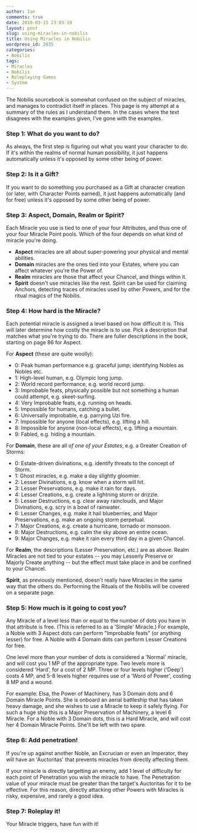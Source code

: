 ```yaml
---
author: Ian
comments: true
date: 2010-03-15 23:03:19
layout: post
slug: using-miracles-in-nobilis
title: Using Miracles in Nobilis
wordpress_id: 2835
categories:
- Nobilis
tags:
- Miracles
- Nobilis
- Roleplaying Games
- System
---
```


The Nobilis sourcebook is somewhat confused on the subject of miracles, and manages to contradict itself in places.  This page is my attempt at a summary of the rules as I understand them.  In the cases where the text disagrees with the examples given, I've gone with the examples.

<h3>Step 1: What do you want to do?</h3>
As always, the first step is figuring out what you want your character to do.  If it's within the realms of normal human possibility, it just happens automatically unless it's opposed by some other being of power.

<h3>Step 2: Is it a Gift?</h3>
If you want to do something you purchased as a Gift at character creation (or later, with Character Points earned), it just happens automatically (and for free) unless it's opposed by some other being of power.

<h3>Step 3: Aspect, Domain, Realm or Spirit?</h3>
Each Miracle you use is tied to one of your four Attributes, and thus one of your four Miracle Point pools.  Which of the four depends on what kind of miracle you're doing.
<ul><li><b>Aspect</b> miracles are all about super-powering your physical and mental abilities.</li>
<li><b>Domain</b> miracles are the ones tied into your Estates, where you can affect whatever you're the Power of.</li>
<li><b>Realm</b> miracles are those that affect your Chancel, and things within it.</li>
<li><b>Spirit</b> doesn't use miracles like the rest.  Spirit can be used for claiming Anchors, detecting traces of miracles used by other Powers, and for the ritual magics of the Nobilis.</li></ul>

<h3>Step 4: How hard is the Miracle?</h3>
Each potential miracle is assigned a level based on how difficult it is.  This will later determine how costly the miracle is to use.  Pick a description that matches what you're trying to do.  There are fuller descriptions in the book, starting on page 86 for Aspect.

For <b>Aspect</b> (these are quite woolly):
<ul><li>0: Peak human performance e.g. graceful jump; identifying Nobles as Nobles etc.</li>
<li>1: High-level human, e.g. Olympic long jump.</li>
<li>2: World record performance, e.g. world record jump.</li>
<li>3: Improbable feats, physically possible but not something a human could attempt, e.g. skeet-surfing.</li>
<li>4: Very Improbable feats, e.g. running on heads.</li>
<li>5: Impossible for humans, catching a bullet.</li>
<li>6: Universally improbable, e.g. parrying Uzi fire.</li>
<li>7: Impossible for anyone (local effects), e.g. lifting a hill.</li>
<li>8: Impossible for anyone (non-local effects), e.g. lifting a mountain.</li>
<li>9: Fabled, e.g. hiding a mountain.</li></ul>

For <b>Domain</b>, these are all <i>of one of your Estates</i>, e.g. a Greater Creation of Storms:
<ul><li>0: Estate-driven divinations, e.g. identify threats to the concept of Storm.</li>
<li>1: Ghost miracles, e.g. make a day slightly gloomier.</li>
<li>2: Lesser Divinations, e.g. know when a storm will hit.</li>
<li>3: Lesser Preservations, e.g. make it rain for days.</li>
<li>4: Lesser Creations, e.g. create a lightning storm or drizzle.</li>
<li>5: Lesser Destructions, e.g. clear away rainclouds, and Major Divinations, e.g. scry in a bowl of rainwater.</li>
<li>6: Lesser Changes, e.g. make it hail blueberries, and Major Preservations, e.g. make an ongoing storm perpetual.</li>
<li>7: Major Creations, e.g. create a hurricane, tornado or monsoon.</li>
<li>8: Major Destructions, e.g. calm the sky above an entire ocean.</li>
<li>9: Major Changes, e.g. make it rain every third day in a given Chancel.</li></ul>

For <b>Realm</b>, the descriptions (Lesser Preservation, etc.) are as above.  Realm Miracles are not tied to your estates -- you may Lesserly Preserve or Majorly Create anything -- but the effect must take place in and be confined to your Chancel.

<b>Spirit</b>, as previously mentioned, doesn't really have Miracles in the same way that the others do.  Performing the Rituals of the Nobilis will be covered on a separate page.

<h3>Step 5: How much is it going to cost you?</h3>
Any Miracle of a level less than or equal to the number of dots you have in that attribute is free.  (This is referred to as a 'Simple' Miracle.)  For example, a Noble with 3 Aspect dots can perform "Improbable feats" (or anything lesser) for free.  A Noble with 4 Domain dots can perform Lesser Creations for free.

One level more than your number of dots is considered a 'Normal' miracle, and will cost you 1 MP of the appropriate type.  Two levels more is considered 'Hard', for a cost of 2 MP.  Three or four levels higher ('Deep') costs 4 MP, and 5-8 levels higher requires use of a 'Word of Power', costing 8 MP and a wound.

For example: Elsa, the Power of Machinery, has 3 Domain dots and 6 Domain Miracle Points.  She is onboard an aerial battleship that has taken heavy damage, and she wishes to use a Miracle to keep it safely flying.  For such a huge ship this is a Major Preservation of Machinery, a level 6 Miracle.  For a Noble with 3 Domain dots, this is a Hard Miracle, and will cost her 4 Domain Miracle Points.  She'll be left with two spare.

<h3>Step 6: Add penetration!</h3>
If you're up against another Noble, an Excrucian or even an Imperator, they will have an 'Auctoritas' that prevents miracles from directly affecting them.

If your miracle is directly targetting an enemy, add 1 level of difficulty for each point of Penetration you wish the miracle to have.  The Penetration value of your miracle must be greater than the target's Auctoritas for it to be effective.  For this reason, directly attacking other Powers with Miracles is risky, expensive, and rarely a good idea.

<h3>Step 7: Roleplay it!</h3>
Your Miracle triggers, have fun with it!